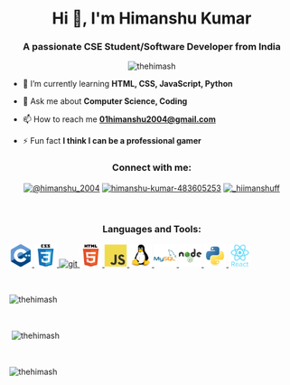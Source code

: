 <h1 align="center">Hi 👋, I'm Himanshu Kumar</h1>
<h3 align="center">A passionate CSE Student/Software Developer from India</h3>

<p align="center"> <img src="https://komarev.com/ghpvc/?username=thehimash&label=Profile%20views&color=0e75b6&style=flat" alt="thehimash" /> </p>

- 🌱 I’m currently learning **HTML, CSS, JavaScript, Python**

- 💬 Ask me about **Computer Science, Coding**

- 📫 How to reach me **01himanshu2004@gmail.com**

- ⚡ Fun fact **I think I can be a professional gamer**

<h3 align="center">Connect with me:</h3>
<p align="center">
<a href="https://twitter.com/@himanshu_2004" target="blank"><img align="center" src="https://raw.githubusercontent.com/rahuldkjain/github-profile-readme-generator/master/src/images/icons/Social/twitter.svg" alt="@himanshu_2004" height="30" width="40" /></a>
<a href="https://linkedin.com/in/himanshu-kumar-483605253" target="blank"><img align="center" src="https://raw.githubusercontent.com/rahuldkjain/github-profile-readme-generator/master/src/images/icons/Social/linked-in-alt.svg" alt="himanshu-kumar-483605253" height="30" width="40" /></a>
<a href="https://instagram.com/_hiimanshuff" target="blank"><img align="center" src="https://raw.githubusercontent.com/rahuldkjain/github-profile-readme-generator/master/src/images/icons/Social/instagram.svg" alt="_hiimanshuff" height="30" width="40" /></a>
</p>
<br/>
<h3 align="center">Languages and Tools:</h3>
<p align="left"> <a href="https://www.w3schools.com/cpp/" target="_blank" rel="noreferrer"> <img src="https://raw.githubusercontent.com/devicons/devicon/master/icons/cplusplus/cplusplus-original.svg" alt="cplusplus" width="40" height="40"/> </a> <a href="https://www.w3schools.com/css/" target="_blank" rel="noreferrer"> <img src="https://raw.githubusercontent.com/devicons/devicon/master/icons/css3/css3-original-wordmark.svg" alt="css3" width="40" height="40"/> </a> <a href="https://git-scm.com/" target="_blank" rel="noreferrer"> <img src="https://www.vectorlogo.zone/logos/git-scm/git-scm-icon.svg" alt="git" width="40" height="40"/> </a> <a href="https://www.w3.org/html/" target="_blank" rel="noreferrer"> <img src="https://raw.githubusercontent.com/devicons/devicon/master/icons/html5/html5-original-wordmark.svg" alt="html5" width="40" height="40"/> </a> <a href="https://developer.mozilla.org/en-US/docs/Web/JavaScript" target="_blank" rel="noreferrer"> <img src="https://raw.githubusercontent.com/devicons/devicon/master/icons/javascript/javascript-original.svg" alt="javascript" width="40" height="40"/> </a> <a href="https://www.linux.org/" target="_blank" rel="noreferrer"> <img src="https://raw.githubusercontent.com/devicons/devicon/master/icons/linux/linux-original.svg" alt="linux" width="40" height="40"/> </a> <a href="https://www.mysql.com/" target="_blank" rel="noreferrer"> <img src="https://raw.githubusercontent.com/devicons/devicon/master/icons/mysql/mysql-original-wordmark.svg" alt="mysql" width="40" height="40"/> </a> <a href="https://nodejs.org" target="_blank" rel="noreferrer"> <img src="https://raw.githubusercontent.com/devicons/devicon/master/icons/nodejs/nodejs-original-wordmark.svg" alt="nodejs" width="40" height="40"/> </a> <a href="https://www.python.org" target="_blank" rel="noreferrer"> <img src="https://raw.githubusercontent.com/devicons/devicon/master/icons/python/python-original.svg" alt="python" width="40" height="40"/> </a> <a href="https://reactjs.org/" target="_blank" rel="noreferrer"> <img src="https://raw.githubusercontent.com/devicons/devicon/master/icons/react/react-original-wordmark.svg" alt="react" width="40" height="40"/> </a> </p>
<br/>
<p><img align="center" src="https://github-readme-stats.vercel.app/api/top-langs?username=thehimash&show_icons=true&locale=en&layout=compact" alt="thehimash" /></p>
<br/>
<p>&nbsp;<img align="center" src="https://github-readme-stats.vercel.app/api?username=thehimash&show_icons=true&locale=en" alt="thehimash" /></p>
<br/>
<p><img align="center" src="https://github-readme-streak-stats.herokuapp.com/?user=thehimash&" alt="thehimash" /></p>
